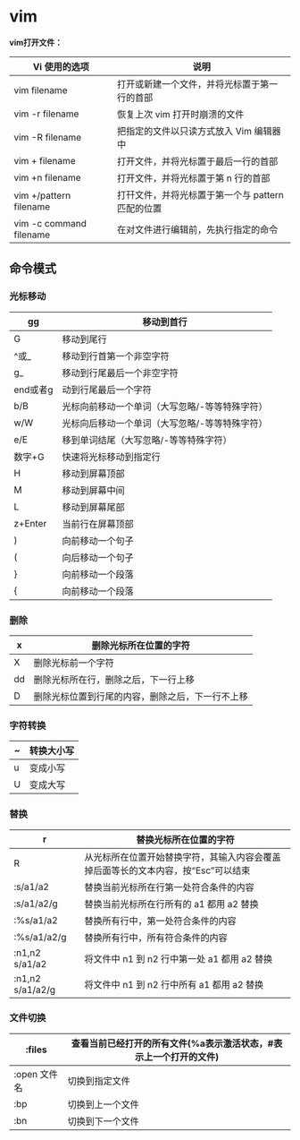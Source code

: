 # vim

**vim打开文件：**

| Vi 使用的选项 | 说明 |
| --- | --- |
| vim  filename | 打开或新建一个文件，并将光标置于第一行的首部 |
| vim   -r  filename | 恢复上次 vim 打开时崩溃的文件 |
| vim  -R  filename | 把指定的文件以只读方式放入 Vim 编辑器中 |
| vim  +  filename | 打开文件，并将光标置于最后一行的首部 |
| vim  +n  filename | 打开文件，并将光标置于第 n 行的首部 |
| vim  +/pattern  filename | 打幵文件，并将光标置于第一个与 pattern 匹配的位置 |
| vim  -c command  filename | 在对文件进行编辑前，先执行指定的命令 |

## 命令模式

### 光标移动

| gg | 移动到首行 |
| --- | --- |
| G | 移动到尾行 |
| ^或_ | 移动到行首第一个非空字符 |
| g_ | 移动到行尾最后一个非空字符 |
| end或者g | 动到行尾最后一个字符 |
| b/B | 光标向前移动一个单词（大写忽略/-等等特殊字符） |
| w/W | 光标向后移动一个单词（大写忽略/-等等特殊字符） |
| e/E | 移到单词结尾（大写忽略/-等等特殊字符） |
| 数字+G | 快速将光标移动到指定行 |
| H | 移动到屏幕顶部 |
| M | 移动到屏幕中间 |
| L | 移动到屏幕尾部 |
| z+Enter | 当前行在屏幕顶部 |
| ) | 向前移动一个句子 |
| ( | 向后移动一个句子 |
| } | 向前移动一个段落 |
| { | 向前移动一个段落 |

### 删除

| x | 删除光标所在位置的字符 |
| --- | --- |
| X | 删除光标前一个字符 |
| dd | 删除光标所在行，删除之后，下一行上移 |
| D | 删除光标位置到行尾的内容，删除之后，下一行不上移 |

### 字符转换

| ~ | 转换大小写 |
| --- | --- |
| u | 变成小写 |
| U | 变成大写 |

### 替换

| r | 替换光标所在位置的字符 |
| --- | --- |
| R | 从光标所在位置开始替换字符，其输入内容会覆盖掉后面等长的文本内容，按“Esc”可以结束 |
| :s/a1/a2 | 替换当前光标所在行第一处符合条件的内容 |
| :s/a1/a2/g | 替换当前光标所在行所有的 a1 都用 a2 替换 |
| :%s/a1/a2 | 替换所有行中，第一处符合条件的内容 |
| :%s/a1/a2/g | 替换所有行中，所有符合条件的内容 |
| :n1,n2 s/a1/a2 | 将文件中 n1 到 n2 行中第一处 a1 都用 a2 替换 |
| :n1,n2 s/a1/a2/g | 将文件中 n1 到 n2 行中所有 a1 都用 a2 替换 |

### **文件切换**

| :files | 查看当前已经打开的所有文件(%a表示激活状态，#表示上一个打开的文件) |
| --- | --- |
| :open 文件名 | 切换到指定文件 |
| :bp | 切换到上一个文件 |
| :bn | 切换到下一个文件 |
